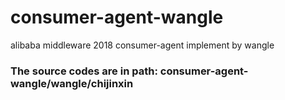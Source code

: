 # consumer-agent-wangle
alibaba middleware 2018 consumer-agent implement by wangle

### The source codes are in path: consumer-agent-wangle/wangle/chijinxin
